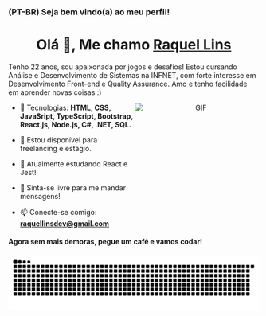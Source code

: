 
### (PT-BR) Seja bem vindo(a) ao meu perfil! 

<h1 align="center">Olá 👋, Me chamo <a href="https://github.com/kelldm?tab=repositories/" target="blank">
Raquel Lins</a></h1>

Tenho 22 anos, sou apaixonada por jogos e desafios! Estou cursando Análise e Desenvolvimento de Sistemas na INFNET, com forte interesse em Desenvolvimento Front-end e Quality Assurance. Amo e tenho facilidade em aprender novas coisas :)

<a target="_blank" align="center">
  <img align="right" top="400" height="250" width="250" alt="GIF" src="https://media.giphy.com/media/S9oNGC1E42VT2JRysv/giphy.gif">
</a>

- 🚩 Tecnologias: **HTML, CSS, JavaSript, TypeScript, Bootstrap, React.js, Node.js, C#, .NET, SQL.**

- 🤝 Estou disponível para freelancing e estágio.

- 🌱 Atualmente estudando React e Jest!

- 💬  Sinta-se livre para me mandar mensagens!

- 📫 Conecte-se comigo: **raquellinsdev@gmail.com**



#### **Agora sem mais demoras, pegue um café e vamos codar!**



 
  ![Snake animation](https://github.com/kelldm/kelldm/blob/output/github-contribution-grid-snake.svg)
 
 
  ##
 

